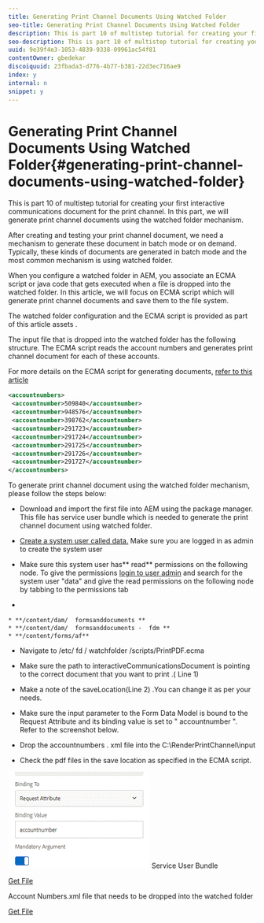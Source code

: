 ```yaml
---
title: Generating Print Channel Documents Using Watched Folder
seo-title: Generating Print Channel Documents Using Watched Folder
description: This is part 10 of multistep tutorial for creating your first interactive communications document for the print channel. In this part, we will generate print channel documents using the watched folder mechanism.
seo-description: This is part 10 of multistep tutorial for creating your first interactive communications document for the print channel. In this part, we will generate print channel documents using the watched folder mechanism.
uuid: 9e39f4e3-1053-4839-9338-09961ac54f81
contentOwner: gbedekar
discoiquuid: 23fbada3-d776-4b77-b381-22d3ec716ae9
index: y
internal: n
snippet: y
---
```


# Generating Print Channel Documents Using Watched Folder{#generating-print-channel-documents-using-watched-folder}

This is part 10 of multistep tutorial for creating your first interactive communications document for the print channel. In this part, we will generate print channel documents using the watched folder mechanism.

After creating and testing your print channel document, we need a mechanism to generate these document in batch mode or on demand. Typically, these kinds of documents are generated in batch mode and the most common mechanism is using watched folder.

When you configure a watched folder in AEM, you associate an ECMA script or java code that gets executed when a file is dropped into the watched folder. In this article, we will focus on ECMA script which will generate print channel documents and save them to the file system.

The watched folder configuration and the ECMA script is provided as part of this article  assets .

The input file that is dropped into the watched folder has the following structure. The ECMA script reads the account numbers and generates print channel document for each of these accounts.

For more details on the ECMA script for generating documents, [refer to this article](https://helpx.adobe.com/experience-manager/kt/forms/using/generating-interactive-communications-print-document-using-api-tutorial-use.html)

```xml
<accountnumbers>
 <accountnumber>509840</accountnumber>
 <accountnumber>948576</accountnumber>
 <accountnumber>398762</accountnumber>
 <accountnumber>291723</accountnumber>
 <accountnumber>291724</accountnumber>
 <accountnumber>291725</accountnumber>
 <accountnumber>291726</accountnumber>
 <accountnumber>291727</accountnumber>
</accountnumbers>
```

To generate print channel document using the watched folder mechanism, please follow the steps below:

* Download and import the first file into AEM using the package manager. This file has service user bundle which is needed to generate the print channel document using watched folder.
* [Create a system user called data.](http://localhost:4502/crx/explorer/index.jsp) Make sure you are logged in as admin to create the system user
* Make sure this system user has** read** permissions on the following node. To give the permissions [login to user admin](/useradmin) and search for the system user "data" and give the read permissions on the following node by tabbing to the permissions tab

*

    * **/content/dam/  formsanddocuments **
    * **/content/dam/  formsanddocuments -  fdm **
    * **/content/forms/af**

* Navigate to /etc/  fd /  watchfolder /scripts/PrintPDF.ecma

* Make sure the path to interactiveCommunicationsDocument is pointing to the correct document that you want to print  .( Line 1)
* Make a note of the saveLocation(Line 2)  .You  can change it as per your needs.
* Make sure the input parameter to the Form Data Model is bound to the Request Attribute and its binding value is set to "  accountnumber ". Refer to the screenshot below.
* Drop the  accountnumbers .  xml  file into the C:\RenderPrintChannel\input

* Check the pdf files in the  save  location as specified in the ECMA script.

![](assets/requestattributeprintchannel.gif) 
Service User Bundle

[Get File](assets/serviceuserbundle.zip)

Account Numbers.xml file that needs to be dropped into the watched folder

[Get File](assets/accountnumbers.md)
